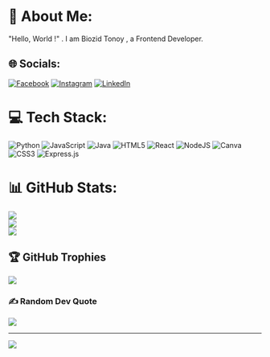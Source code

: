 # 💫 About Me:
"Hello, World !" . I am Biozid Tonoy , a Frontend Developer.


## 🌐 Socials:
[![Facebook](https://img.shields.io/badge/Facebook-%231877F2.svg?logo=Facebook&logoColor=white)](https://www.facebook.com/biozid.bhuiyan.tonoy.2024?rdid=Cf05yPbc8sMctofd#) [![Instagram](https://img.shields.io/badge/Instagram-%23E4405F.svg?logo=Instagram&logoColor=white)](https://www.instagram.com/tonoy.zx/?igsh=MXFvaWlyb2pwb3E3Zg%3D%3D&fbclid=IwY2xjawInAAxleHRuA2FlbQIxMAABHV6NaAdZAtPzOdxhPqABDJbL0domKV3fcAWF4PzD6OjOWtU--WlOkLIK7g_aem_8EWOHzB_BdDCpA8QInpXzQ#) [![LinkedIn](https://img.shields.io/badge/LinkedIn-%230077B5.svg?logo=linkedin&logoColor=white)](https://www.linkedin.com/in/biozidtonoy/) 

# 💻 Tech Stack:
![Python](https://img.shields.io/badge/python-3670A0?style=for-the-badge&logo=python&logoColor=ffdd54) ![JavaScript](https://img.shields.io/badge/javascript-%23323330.svg?style=for-the-badge&logo=javascript&logoColor=%23F7DF1E) ![Java](https://img.shields.io/badge/java-%23ED8B00.svg?style=for-the-badge&logo=openjdk&logoColor=white) ![HTML5](https://img.shields.io/badge/html5-%23E34F26.svg?style=for-the-badge&logo=html5&logoColor=white) ![React](https://img.shields.io/badge/react-%2320232a.svg?style=for-the-badge&logo=react&logoColor=%2361DAFB) ![NodeJS](https://img.shields.io/badge/node.js-6DA55F?style=for-the-badge&logo=node.js&logoColor=white) ![Canva](https://img.shields.io/badge/Canva-%2300C4CC.svg?style=for-the-badge&logo=Canva&logoColor=white) ![CSS3](https://img.shields.io/badge/css3-%231572B6.svg?style=for-the-badge&logo=css3&logoColor=white) ![Express.js](https://img.shields.io/badge/express.js-%23404d59.svg?style=for-the-badge&logo=express&logoColor=%2361DAFB)
# 📊 GitHub Stats:
![](https://github-readme-stats.vercel.app/api?username=Biozidtonoy&theme=dark&hide_border=false&include_all_commits=false&count_private=true)<br/>
![](https://github-readme-streak-stats.herokuapp.com/?user=Biozidtonoy&theme=dark&hide_border=false)<br/>
![](https://github-readme-stats.vercel.app/api/top-langs/?username=Biozidtonoy&theme=dark&hide_border=false&include_all_commits=false&count_private=true&layout=compact)

## 🏆 GitHub Trophies
![](https://github-profile-trophy.vercel.app/?username=Biozidtonoy&theme=radical&no-frame=false&no-bg=true&margin-w=4)

### ✍️ Random Dev Quote
![](https://quotes-github-readme.vercel.app/api?type=horizontal&theme=radical)

---
[![](https://visitcount.itsvg.in/api?id=Biozidtonoy&icon=0&color=0)](https://visitcount.itsvg.in)

<!-- Proudly created with GPRM ( https://gprm.itsvg.in ) -->

